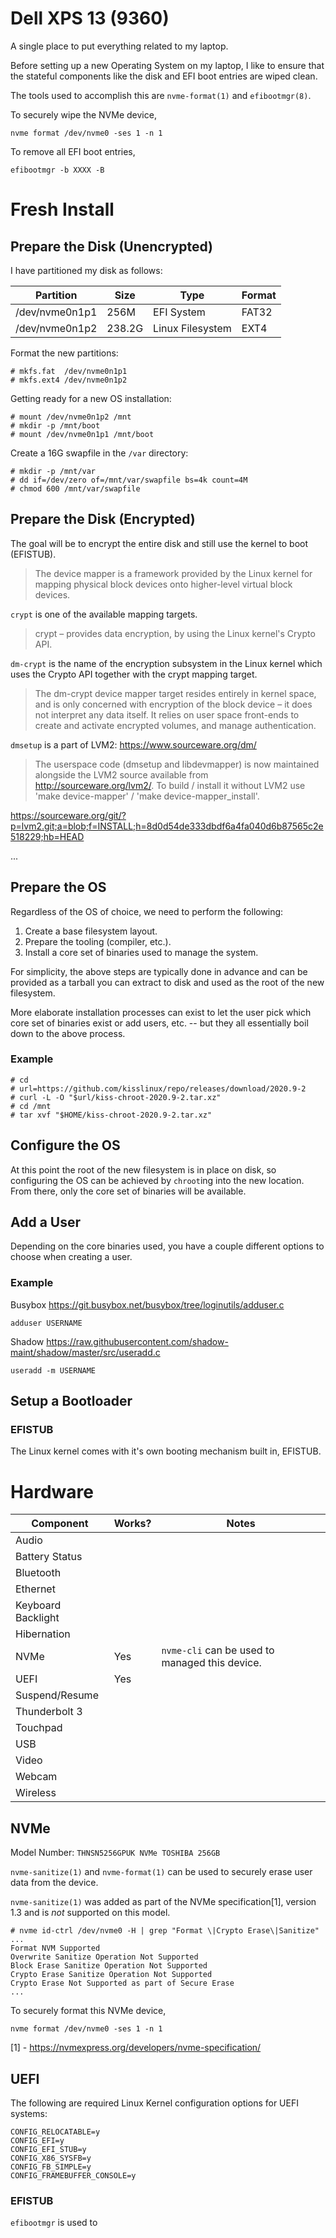 # Dell XPS 13 (9360)

A single place to put everything related to my laptop.

Before setting up a new Operating System on my laptop, I like to ensure that the stateful components
like the disk and EFI boot entries are wiped clean.

The tools used to accomplish this are `nvme-format(1)` and `efibootmgr(8)`.

To securely wipe the NVMe device,

```
nvme format /dev/nvme0 -ses 1 -n 1
```

To remove all EFI boot entries,

```
efibootmgr -b XXXX -B
```

# Fresh Install

## Prepare the Disk (Unencrypted)

I have partitioned my disk as follows:

| Partition          | Size   | Type             | Format |
|--------------------|--------|------------------|--------|
| /dev/nvme0n1p1     | 256M   | EFI System       | FAT32  |
| /dev/nvme0n1p2     | 238.2G | Linux Filesystem | EXT4   |

Format the new partitions:
```
# mkfs.fat  /dev/nvme0n1p1
# mkfs.ext4 /dev/nvme0n1p2
```

Getting ready for a new OS installation:
```
# mount /dev/nvme0n1p2 /mnt
# mkdir -p /mnt/boot
# mount /dev/nvme0n1p1 /mnt/boot
```

Create a 16G swapfile in the `/var` directory:
```
# mkdir -p /mnt/var
# dd if=/dev/zero of=/mnt/var/swapfile bs=4k count=4M
# chmod 600 /mnt/var/swapfile
```

## Prepare the Disk (Encrypted)

The goal will be to encrypt the entire disk and still use the kernel to boot (EFISTUB).

> The device mapper is a framework provided by the Linux kernel for mapping physical block devices 
> onto higher-level virtual block devices.

`crypt` is one of the available mapping targets.

> crypt – provides data encryption, by using the Linux kernel's Crypto API.

`dm-crypt` is the name of the encryption subsystem in the Linux kernel which uses the Crypto API
together with the crypt mapping target.

> The dm-crypt device mapper target resides entirely in kernel space, and is only concerned with 
> encryption of the block device – it does not interpret any data itself. It relies on user space 
> front-ends to create and activate encrypted volumes, and manage authentication.

`dmsetup` is a part of LVM2: https://www.sourceware.org/dm/

> The userspace code (dmsetup and libdevmapper) is now maintained alongside the LVM2 source 
> available from http://sourceware.org/lvm2/. To build / install it without LVM2 use 
> 'make device-mapper' / 'make device-mapper_install'. 

https://sourceware.org/git/?p=lvm2.git;a=blob;f=INSTALL;h=8d0d54de333dbdf6a4fa040d6b87565c2e518229;hb=HEAD

...

## Prepare the OS

Regardless of the OS of choice, we need to perform the following:

1. Create a base filesystem layout.
2. Prepare the tooling (compiler, etc.).
3. Install a core set of binaries used to manage the system.

For simplicity, the above steps are typically done in advance and can be provided as a tarball 
you can extract to disk and used as the root of the new filesystem.

More elaborate installation processes can exist to let the user pick which core set of binaries
exist or add users, etc. -- but they all essentially boil down to the above process.

### Example

```
# cd
# url=https://github.com/kisslinux/repo/releases/download/2020.9-2
# curl -L -O "$url/kiss-chroot-2020.9-2.tar.xz"
# cd /mnt
# tar xvf "$HOME/kiss-chroot-2020.9-2.tar.xz"
```

## Configure the OS

At this point the root of the new filesystem is in place on disk, so configuring the OS can be
achieved by `chroot`ing into the new location. From there, only the core set of binaries will
be available.

## Add a User

Depending on the core binaries used, you have a couple different options to choose when creating a
user.

### Example

Busybox
https://git.busybox.net/busybox/tree/loginutils/adduser.c
```
adduser USERNAME
```

Shadow
https://raw.githubusercontent.com/shadow-maint/shadow/master/src/useradd.c
```
useradd -m USERNAME
```

## Setup a Bootloader

### EFISTUB

The Linux kernel comes with it's own booting mechanism built in, EFISTUB.

# Hardware

| Component          | Works? | Notes |
|--------------------|--------|-------|
| Audio              |        |       |
| Battery Status     |        |       |
| Bluetooth          |        |       |
| Ethernet           |        |       |
| Keyboard Backlight |        |       |
| Hibernation        |        |       |
| NVMe               | Yes    | `nvme-cli` can be used to managed this device. |
| UEFI               | Yes    |       |
| Suspend/Resume     |        |       |
| Thunderbolt 3      |        |       |
| Touchpad           |        |       |
| USB                |        |       |
| Video              |        |       |
| Webcam             |        |       |
| Wireless           |        |       |

## NVMe

Model Number: `THNSN5256GPUK NVMe TOSHIBA 256GB`

`nvme-sanitize(1)` and `nvme-format(1)` can be used to securely erase user data from the device.

`nvme-sanitize(1)` was added as part of the NVMe specification[1], version 1.3 and is *not* 
supported on this model.

```
# nvme id-ctrl /dev/nvme0 -H | grep "Format \|Crypto Erase\|Sanitize"
...
Format NVM Supported
Overwrite Sanitize Operation Not Supported
Block Erase Sanitize Operation Not Supported
Crypto Erase Sanitize Operation Not Supported
Crypto Erase Not Supported as part of Secure Erase
...
```

To securely format this NVMe device, 

```
nvme format /dev/nvme0 -ses 1 -n 1
```

[1] - https://nvmexpress.org/developers/nvme-specification/

## UEFI

The following are required Linux Kernel configuration options for UEFI systems:

```
CONFIG_RELOCATABLE=y
CONFIG_EFI=y
CONFIG_EFI_STUB=y
CONFIG_X86_SYSFB=y
CONFIG_FB_SIMPLE=y
CONFIG_FRAMEBUFFER_CONSOLE=y
```

### EFISTUB

`efibootmgr` is used to 
